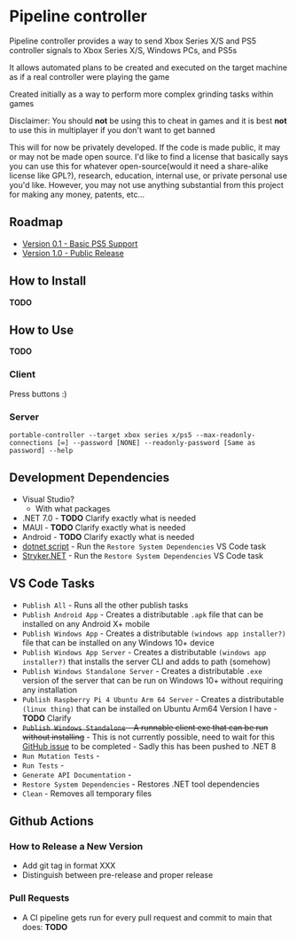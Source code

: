 # Pipeline controller

Pipeline controller provides a way to send Xbox Series X/S and PS5 controller signals to Xbox Series X/S, Windows PCs, and PS5s

It allows automated plans to be created and executed on the target machine as if a real controller were playing the game

Created initially as a way to perform more complex grinding tasks within games

Disclaimer: You should **not** be using this to cheat in games and it is best **not** to use this in multiplayer if you don't want to get banned

This will for now be privately developed. If the code is made public, it may or may not be made open source. I'd like to find a license that basically says you can use this for whatever open-source(would it need a share-alike license like GPL?), research, education, internal use, or private personal use you'd like. However, you may not use anything substantial from this project for making any money, patents, etc...

## Roadmap

* [Version 0.1 - Basic PS5 Support](https://github.com/DanJBower/PipelineController/milestone/1)
* [Version 1.0 - Public Release](https://github.com/DanJBower/PipelineController/milestone/2)

## How to Install

**TODO**

## How to Use

**TODO**

### Client

Press buttons :)

### Server

`portable-controller --target xbox series x/ps5 --max-readonly-connections [∞] --password [NONE] --readonly-password [Same as password] --help`

## Development Dependencies

* Visual Studio?
  * With what packages
* .NET 7.0 - **TODO** Clarify exactly what is needed
* MAUI - **TODO** Clarify exactly what is needed
* Android - **TODO** Clarify exactly what is needed
* [dotnet script](https://github.com/dotnet-script/dotnet-script) - Run the `Restore System Dependencies` VS Code task
* [Stryker.NET](https://stryker-mutator.io/) - Run the `Restore System Dependencies` VS Code task

## VS Code Tasks

* `Publish All` - Runs all the other publish tasks
* `Publish Android App` - Creates a distributable `.apk` file that can be installed on any Android X+ mobile
* `Publish Windows App` - Creates a distributable `(windows app installer?)` file that can be installed on any Windows 10+ device
* `Publish Windows App Server` - Creates a distributable `(windows app installer?)` that installs the server CLI and adds to path (somehow)
* `Publish Windows Standalone Server` - Creates a distributable `.exe` version of the server that can be run on Windows 10+ without requiring any installation
* `Publish Raspberry Pi 4 Ubuntu Arm 64 Server` - Creates a distributable `(linux thing)` that can be installed on Ubuntu Arm64 Version I have - **TODO** Clarify
* ~~`Publish Windows Standalone` - A runnable client exe that can be run without installing~~ - This is not currently possible, need to wait for this [GitHub issue](https://github.com/dotnet/maui/issues/10564) to be completed - Sadly this has been pushed to .NET 8
* `Run Mutation Tests` -
* `Run Tests` -
* `Generate API Documentation` -
* `Restore System Dependencies` - Restores .NET tool dependencies
* `Clean` - Removes all temporary files

## Github Actions

### How to Release a New Version

* Add git tag in format XXX
* Distinguish between pre-release and proper release

### Pull Requests

* A CI pipeline gets run for every pull request and commit to main that does: **TODO**

